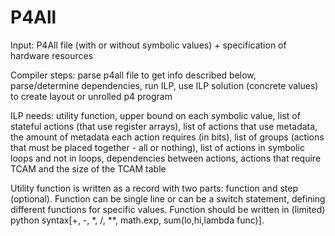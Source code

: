 # P4All

Input: P4All file (with or without symbolic values) + specification of hardware resources

Compiler steps: parse p4all file to get info described below, parse/determine dependencies, run ILP, use ILP solution (concrete values) to create layout or unrolled p4 program

ILP needs: utility function, upper bound on each symbolic value, list of stateful actions (that use register arrays), list of actions that use metadata, the amount of metadata each action requires (in bits), list of groups (actions that must be placed together - all or nothing), list of actions in symbolic loops and not in loops, dependencies between actions, actions that require TCAM and the size of the TCAM table


Utility function is written as a record with two parts: function and step (optional). Function can be single line or can be a switch statement, defining different functions for specific values. Function should be written in (limited) python syntax[+, -, *, /, \*\*, math.exp, sum(lo,hi,lambda func)].
